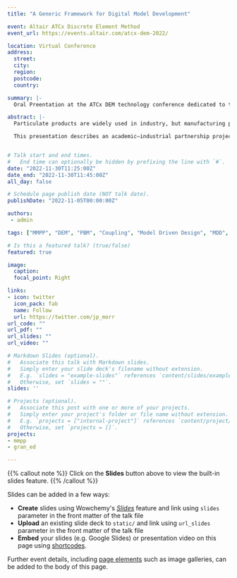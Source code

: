 ```yaml
---
title: "A Generic Framework for Digital Model Development"

event: Altair ATCx Discrete Element Method
event_url: https://events.altair.com/atcx-dem-2022/

location: Virtual Conference
address:
  street: 
  city: 
  region: 
  postcode: 
  country: 

summary: |-
  Oral Preentation at the ATCx DEM technology conference dedicated to the Discrete Element Method (DEM) for bulk and granular material simulation.

abstract: |-
  Particulate products are widely used in industry, but manufacturing processes such as granulation or milling remain poorly understood. This is primarily because of the complexity of a typical particulate system involving particle–particle and particle–fluid interaction phenomena. Modelling of such particulate systems has become increasingly popular as a powerful means to gain insight into the phenomena that govern the particulate processes. However, it remains a challenge to translate reality into an efficient computational model. 

  This presentation describes an academic–industrial partnership project to develop a generic framework for creating digital models and enable industry to implement efficient state-of-the-art models, taking twin screw granulation as an exemplar case study. A multi-scale modelling approach is adopted, using Discrete Element Method (DEM) to provide particle-scale physics and inform the process-scale using Population Balance Model (PBM).  


# Talk start and end times.
#   End time can optionally be hidden by prefixing the line with `#`.
date: "2022-11-30T11:25:00Z"
date_end: "2022-11-30T11:45:00Z"
all_day: false

# Schedule page publish date (NOT talk date).
publishDate: "2022-11-05T00:00:00Z"

authors:
 - admin

tags: ["MMPP", "DEM", "PBM", "Coupling", "Model Driven Design", "MDD", "Twin screw", "Granulation"]

# Is this a featured talk? (true/false)
featured: true

image:
  caption: 
  focal_point: Right

links:
- icon: twitter
  icon_pack: fab
  name: Follow
  url: https://twitter.com/jp_morr
url_code: ""
url_pdf: ""
url_slides: ""
url_video: ""

# Markdown Slides (optional).
#   Associate this talk with Markdown slides.
#   Simply enter your slide deck's filename without extension.
#   E.g. `slides = "example-slides"` references `content/slides/example-slides.md`.
#   Otherwise, set `slides = ""`.
slides: ''

# Projects (optional).
#   Associate this post with one or more of your projects.
#   Simply enter your project's folder or file name without extension.
#   E.g. `projects = ["internal-project"]` references `content/project/deep-learning/index.md`.
#   Otherwise, set `projects = []`.
projects:
- mmpp
- gran_ed

---
```


{{% callout note %}}
Click on the **Slides** button above to view the built-in slides feature.
{{% /callout %}}

Slides can be added in a few ways:

- **Create** slides using Wowchemy's [*Slides*](https://wowchemy.com/docs/managing-content/#create-slides) feature and link using `slides` parameter in the front matter of the talk file
- **Upload** an existing slide deck to `static/` and link using `url_slides` parameter in the front matter of the talk file
- **Embed** your slides (e.g. Google Slides) or presentation video on this page using [shortcodes](https://wowchemy.com/docs/writing-markdown-latex/).

Further event details, including [page elements](https://wowchemy.com/docs/writing-markdown-latex/) such as image galleries, can be added to the body of this page.

